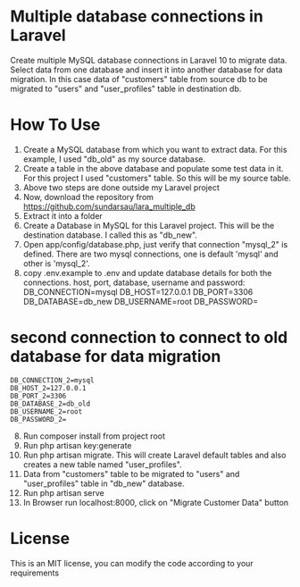  # Multiple database connections in Laravel
Create multiple MySQL database connections in Laravel 10 to migrate data. Select data from one database and insert it into another database for data migration. In this case data of "customers" table from source db to be migrated to "users" and "user_profiles" table in destination db.

# How To Use
1) Create a MySQL database from which you want to extract data. For this example, I used "db_old" as my source database. 
2) Create a table in the above database and populate some test data in it. For this project I used "customers" table. So this will be my source table.
3) Above two steps are done outside my Laravel project
4) Now, download the repository from https://github.com/sundarsau/lara_multiple_db
6) Extract it into a folder
5) Create a Database in MySQL for this Laravel project. This will be the destination database. I called this as "db_new".
6) Open app/config/database.php, just verify that connection "mysql_2" is defined. There are two mysql connections, one is default 'mysql' and other is 'mysql_2'.
7) copy .env.example to .env and update database details for both the connections. host, port, database, username and password:
    DB_CONNECTION=mysql
    DB_HOST=127.0.0.1
    DB_PORT=3306
    DB_DATABASE=db_new
    DB_USERNAME=root
    DB_PASSWORD=
    
 # second connection to connect to old database for data migration
    DB_CONNECTION_2=mysql
    DB_HOST_2=127.0.0.1
    DB_PORT_2=3306
    DB_DATABASE_2=db_old
    DB_USERNAME_2=root
    DB_PASSWORD_2=

8) Run composer install from project root
9) Run php artisan key:generate
10) Run php artisan migrate. This will create Laravel default tables and also creates a new table named "user_profiles". 
11) Data from "customers" table to be migrated to "users" and "user_profiles" table in "db_new" database.
12) Run php artisan serve
13) In Browser run localhost:8000, click on "Migrate Customer Data" button

# License
This is an MIT license, you can modify the code according to your requirements
